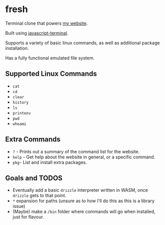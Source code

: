 # fresh
Terminal clone that powers [my website](https://freyama.de).

Built using [javascript-terminal](https://github.com/rohanchandra/javascript-terminal).

Supports a variety of basic linux commands, as well as additional package installation.

Has a fully functional emulated file system.

## Supported Linux Commands
- `cat`
- `cd`
- `clear`
- `history`
- `ls`
- `printenv`
- `pwd`
- `whoami`

## Extra Commands
- `?` - Prints out a summary of the command list for the website.
- `help` - Get help about the website in general, or a specific command.
- `pkg`- List and install extra packages.

## Goals and TODOS
- Eventually add a basic `drizzle` interpreter written in WASM, once `drizzle` gets to that point.
- `*` expansion for paths (unsure as to how I'll do this as this is a library issue)
- (Maybe) make a `/bin` folder where commands will go when installed, just for flavour.
